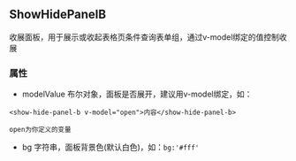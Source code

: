 ## ShowHidePanelB

收展面板，用于展示或收起表格页条件查询表单组，通过v-model绑定的值控制收展

### 属性

- modelValue 布尔对象，面板是否展开，建议用v-model绑定，如：

```
<show-hide-panel-b v-model="open">内容</show-hide-panel-b>

open为你定义的变量
```

- bg 字符串，面板背景色(默认白色)，如：`bg:'#fff'`
